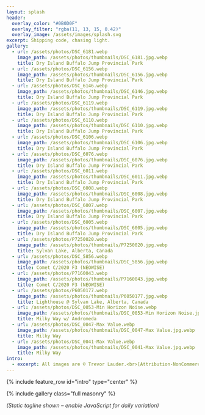 ```yaml
---
layout: splash
header:
  overlay_color: "#0B0D0F"
  overlay_filter: "rgba(11, 13, 15, 0.42)"
  overlay_image: /assets/images/splash.svg
excerpt: Shipping code, chasing light.
gallery:
  - url: /assets/photos/DSC_6181.webp
    image_path: /assets/photos/thumbnails/DSC_6181.jpg.webp
    title: Dry Island Buffalo Jump Provincial Park
  - url: /assets/photos/DSC_6156.webp
    image_path: /assets/photos/thumbnails/DSC_6156.jpg.webp
    title: Dry Island Buffalo Jump Provincial Park
  - url: /assets/photos/DSC_6146.webp
    image_path: /assets/photos/thumbnails/DSC_6146.jpg.webp
    title: Dry Island Buffalo Jump Provincial Park
  - url: /assets/photos/DSC_6119.webp
    image_path: /assets/photos/thumbnails/DSC_6119.jpg.webp
    title: Dry Island Buffalo Jump Provincial Park
  - url: /assets/photos/DSC_6110.webp
    image_path: /assets/photos/thumbnails/DSC_6110.jpg.webp
    title: Dry Island Buffalo Jump Provincial Park
  - url: /assets/photos/DSC_6106.webp
    image_path: /assets/photos/thumbnails/DSC_6106.jpg.webp
    title: Dry Island Buffalo Jump Provincial Park
  - url: /assets/photos/DSC_6076.webp
    image_path: /assets/photos/thumbnails/DSC_6076.jpg.webp
    title: Dry Island Buffalo Jump Provincial Park
  - url: /assets/photos/DSC_6011.webp
    image_path: /assets/photos/thumbnails/DSC_6011.jpg.webp
    title: Dry Island Buffalo Jump Provincial Park
  - url: /assets/photos/DSC_6008.webp
    image_path: /assets/photos/thumbnails/DSC_6008.jpg.webp
    title: Dry Island Buffalo Jump Provincial Park
  - url: /assets/photos/DSC_6007.webp
    image_path: /assets/photos/thumbnails/DSC_6007.jpg.webp
    title: Dry Island Buffalo Jump Provincial Park
  - url: /assets/photos/DSC_6005.webp
    image_path: /assets/photos/thumbnails/DSC_6005.jpg.webp
    title: Dry Island Buffalo Jump Provincial Park
  - url: /assets/photos/P7250020.webp
    image_path: /assets/photos/thumbnails/P7250020.jpg.webp
    title: Sylvan Lake, Alberta, Canada
  - url: /assets/photos/DSC_5856.webp
    image_path: /assets/photos/thumbnails/DSC_5856.jpg.webp
    title: Comet C/2020 F3 (NEOWISE)
  - url: /assets/photos/P7160043.webp
    image_path: /assets/photos/thumbnails/P7160043.jpg.webp
    title: Comet C/2020 F3 (NEOWISE)
  - url: /assets/photos/P6050177.webp
    image_path: /assets/photos/thumbnails/P6050177.jpg.webp
    title: Lighthouse @ Sylvan Lake, Alberta, Canada
  - url: /assets/photos/DSC_0053-Min Horizon Noise.webp
    image_path: /assets/photos/thumbnails/DSC_0053-Min Horizon Noise.jpg.webp
    title: Milky Way w/ Andromeda
  - url: /assets/photos/DSC_0047-Max Value.webp
    image_path: /assets/photos/thumbnails/DSC_0047-Max Value.jpg.webp
    title: Milky Way
  - url: /assets/photos/DSC_0041-Max Value.webp
    image_path: /assets/photos/thumbnails/DSC_0041-Max Value.jpg.webp
    title: Milky Way
intro:
  - excerpt: All images are © Trevor Lauder.<br>[Attribution-NonCommercial-NoDerivatives 4.0 International (CC BY-NC-ND 4.0)](https://creativecommons.org/licenses/by-nc-nd/4.0/)
---
```


{% include feature_row id="intro" type="center" %}

{% include gallery class="full masonry" %}

<script>
// Deterministic daily tagline (client-side) using _data/taglines.json.
// Runs AFTER window load to avoid production (main.min.js) rewrites.
// Uses dedicated span; fade removed for simplicity.
(function() {
  var taglines = {{ site.data.taglines | jsonify }};
  var hasList = Array.isArray(taglines) && taglines.length > 0;

  // Mountain Time date parts (numeric)
  function mountainDateParts(){
    var fmt = new Intl.DateTimeFormat('en-CA', { timeZone: 'America/Denver', year:'numeric', month:'2-digit', day:'2-digit' });
    var p = fmt.formatToParts(new Date());
    return {
      y: parseInt(p.find(q=>q.type==='year').value,10),
      m: parseInt(p.find(q=>q.type==='month').value,10),
      d: parseInt(p.find(q=>q.type==='day').value,10)
    };
  }
  // Simple random selection each visit (no persistence beyond page load)
  function chooseRandom(list){
    if(!list.length) return '';
    return list[Math.floor(Math.random() * list.length)];
  }

  function setDailyTagline(){
    var container = document.querySelector('.page__lead');
    if(!container) return;
    var initial = container.querySelector('#dynamic-tagline-initial');
    var fallbackText = initial ? initial.textContent.trim() : '(Loading)';
    // Replace initial span with dynamic span only once
    var el = container.querySelector('#dynamic-tagline');
    if(!el) {
      el = document.createElement('span');
      el.id = 'dynamic-tagline';
      if(initial) initial.replaceWith(el); else container.appendChild(el);
    }

    if(!hasList){
      // No list available; keep fallback text visible
      if(el.textContent.trim() !== fallbackText) el.textContent = fallbackText;
      return;
    }

  var desired = chooseRandom(taglines) || fallbackText;
  if(el.textContent.trim() !== desired) fadeSwap(el, desired);

    // Lightweight polling fallback (covers late hydration scripts)
      // Brief guard in case theme scripts rewrite early
      var start = Date.now();
      var pollInterval = 400;
      var poller = setInterval(function(){
        if(Date.now() - start > 4000) { clearInterval(poller); return; }
        if(!document.body.contains(el)) clearInterval(poller);
        else if(el.textContent.trim() === '' ) el.textContent = chooseRandom(taglines) || fallbackText;
      }, pollInterval);
      window.addEventListener('pageshow', function(){ if(el.textContent.trim() === '') el.textContent = chooseRandom(taglines) || fallbackText; }, { once:true });
  }

  function fadeSwap(el, text){
    // Preserve height to mitigate layout shift
    if(!el.style.minHeight) { el.style.minHeight = el.offsetHeight + 'px'; }
    el.style.opacity = 0;
    setTimeout(function(){
      el.textContent = text;
      requestAnimationFrame(function(){ el.style.opacity = 1; });
    }, 120);
  }

  function initiate(){
    // Delay a tick to allow late theme mutations
    setTimeout(function(){
      setDailyTagline();
      // Short intensive guard phase (first 5s after load)
      var start = Date.now();
      var container = document.querySelector('.page__lead');
      var desired = container && container.querySelector('#dynamic-tagline') && container.querySelector('#dynamic-tagline').textContent.trim();
      if(!container || !desired) return;
      function guard(){
        if(Date.now() - start > 5000) return; // stop after 5s
        // If something rewrote the container text, rebuild span
        var span = container.querySelector('#dynamic-tagline');
        if(!span || span.textContent.trim() !== desired){
          container.setAttribute('data-dynamic-tagline', 'locked');
          container.innerHTML = '<span id="dynamic-tagline" class="tagline-fade-transition">'+desired+'</span>';
        }
        requestAnimationFrame(guard);
      }
      requestAnimationFrame(guard);
    }, 50);
  }

  if(document.readyState === 'complete') {
    initiate();
  } else {
    window.addEventListener('load', initiate, { once: true });
  }
})();
</script>
<style>
.tagline-fade-transition { transition: opacity .6s ease; }
</style>
<noscript><style>.page__lead-noscript{display:block;font-style:italic;opacity:.85;margin-top:.5rem}</style><span class="page__lead-noscript">(Static tagline shown – enable JavaScript for daily variation)</span></noscript>
